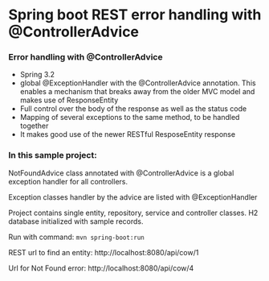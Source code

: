 # Spring boot REST error handling with @ControllerAdvice

### Error handling with @ControllerAdvice
* Spring 3.2
* global @ExceptionHandler with the @ControllerAdvice annotation. This enables a mechanism that breaks away from the older MVC model and makes use of ResponseEntity
* Full control over the body of the response as well as the status code
* Mapping of several exceptions to the same method, to be handled together
* It makes good use of the newer RESTful ResposeEntity response

### In this sample project:
NotFoundAdvice class annotated with @ControllerAdvice is a global exception handler for all controllers.

Exception classes handler by the advice are listed with @ExceptionHandler

Project contains single entity, repository, service and controller classes. H2 database initialized with sample records.

Run with command: `mvn spring-boot:run`

REST url to find an entity: http://localhost:8080/api/cow/1

Url for Not Found error: http://localhost:8080/api/cow/4
